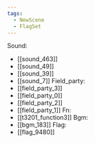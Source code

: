 ```yaml
---
tags:
  - NewScene
  - FlagSet
---
```

Sound:
- [[sound_463]]
- [[sound_49]]
- [[sound_39]]
- [[sound_7]]
Field_party:
- [[field_party_3]]
- [[field_party_0]]
- [[field_party_2]]
- [[field_party_1]]
Fn:
- [[t3201_function3]]
Bgm:
- [[bgm_183]]
Flag:
- [[flag_9480]]
